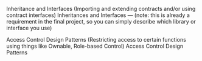 Inheritance and Interfaces (Importing and extending contracts and/or using contract interfaces) Inheritances and Interfaces — (note: this is already a requirement in the final project, so you can simply describe which library or interface you use)

Access Control Design Patterns (Restricting access to certain functions using things like Ownable, Role-based Control) Access Control Design Patterns